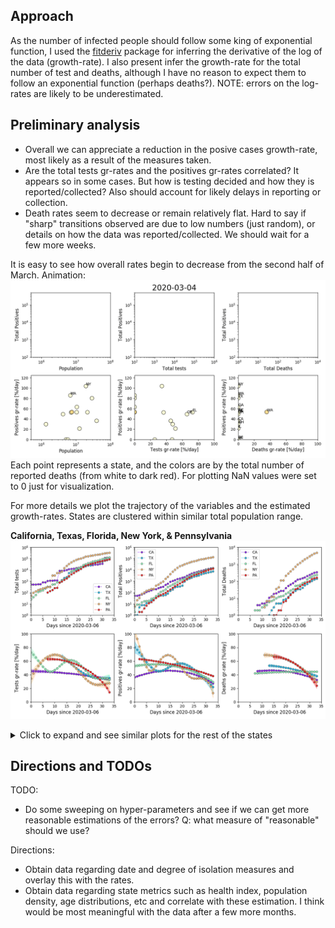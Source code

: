 ## Approach

As the number of infected people should follow some king of exponential
function, I used the
[fitderiv](http://swainlab.bio.ed.ac.uk/software/fitderiv/) package for
inferring the derivative of the log of the data (growth-rate). I also
present infer the growth-rate for the total number of test and deaths,
although I have no reason to expect them to follow an exponential
function (perhaps deaths?). NOTE: errors on the log-rates are likely to
be underestimated.

## Preliminary analysis

* Overall we can appreciate a reduction in the posive cases growth-rate,
most likely as a result of the measures taken. 
* Are the total tests gr-rates and the positives gr-rates correlated? It
  appears so in some cases. But how is testing decided and how they is
  reported/collected? Also should account for likely delays in reporting
  or collection.
* Death rates seem to decrease or remain relatively flat. Hard to say if
  "sharp" transitions observed are due to low numbers (just random), or
  details on how the data was reported/collected. We should wait for a
  few more weeks.

It is easy to see how overall rates begin to decrease from the second
half of March. Animation:
![Animation. Infering rates from US covidtracking data. Last update: 2020-04-07](figures/covidtracking_states_rates.gif)
Each point represents a state, and the colors are by the total number of
reported deaths (from white to dark red). For plotting NaN values were
set to 0 just for visualization. 

For more details we plot the trajectory of the variables and the
estimated growth-rates. States are clustered within similar total
population range.

**California, Texas, Florida, New York, & Pennsylvania**
![Set 0. Infering rates from US covidtracking data. Last update: 2020-04-07](figures/covidtracking_states_rates_byset_0.png)

<details><summary>Click to expand and see similar plots for the rest of the states</summary>
<p>

	
	<b>Illinois, Ohio, Georgia, North Carolina, & Michigan</b>
	<img src="figures/covidtracking_states_rates_byset_1.png" alt="">

	**New Jersey, Virginia, Washington, Arizona, & Massachusetts**
	![Set 2. Infering rates from US covidtracking data. Last update: 2020-04-07](figures/covidtracking_states_rates_byset_2.png)
	**Tennessee, Indiana, Missouri, Maryland, Wisconsin**
	![Set 3. Infering rates from US covidtracking data. Last update: 2020-04-07](figures/covidtracking_states_rates_byset_3.png)
	**Colorado, Minnesota, South Carolina, Alabama, & Louisiana**
	![Set 4. Infering rates from US covidtracking data. Last update: 2020-04-07](figures/covidtracking_states_rates_byset_4.png)
	**Kentucky, Oregon, Oklahoma, Connecticut, & Utah**
	![Set 5. Infering rates from US covidtracking data. Last update: 2020-04-07](figures/covidtracking_states_rates_byset_5.png)
	**Iowa, Nevada, Arkansas, Mississippi, & Kansas**
	![Set 6. Infering rates from US covidtracking data. Last update: 2020-04-07](figures/covidtracking_states_rates_byset_6.png)
	**New Mexico, Nebraska, West Virginia, Idaho, & Hawaii**
	![Set 7. Infering rates from US covidtracking data. Last update: 2020-04-07](figures/covidtracking_states_rates_byset_7.png)
	**New Hampshire, Maine, Montana, Rhode Island, & Delaware**
	![Set 8. Infering rates from US covidtracking data. Last update: 2020-04-07](figures/covidtracking_states_rates_byset_8.png)
	**South Dakota, North Dakota, Alaska, District of Columbia, Vermont, & Wyoming**
	![Set 9. Infering rates from US covidtracking data. Last update: 2020-04-07](figures/covidtracking_states_rates_byset_9.png)
	**American Samoa, Guam, Northern Mariana Islands, Puerto Rico, & Virgin Islands**
	![Set 10. Infering rates from US covidtracking data. Last update: 2020-04-07](figures/covidtracking_states_rates_byset_10.png)


</p>
</details>

## Directions and TODOs

TODO:
* Do some sweeping on hyper-parameters and see if we can get more
  reasonable estimations of the errors? Q: what measure of "reasonable"
  should we use?

Directions:
* Obtain data regarding date and degree of isolation measures and
  overlay this with the rates.
* Obtain data regarding state metrics such as health index, population
  density, age distributions, etc and correlate with these estimation. I
  think would be most meaningful with the data after a few more months.
